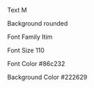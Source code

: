 Text
M

Background
rounded

Font Family
Itim

Font Size
110

Font Color
#86c232

Background Color
#222629
